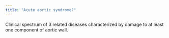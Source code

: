 ```yaml
---
title: "Acute aortic syndrome?"
---
```

Clinical spectrum of 3 related diseases characterized by damage to at least one component of aortic wall.

